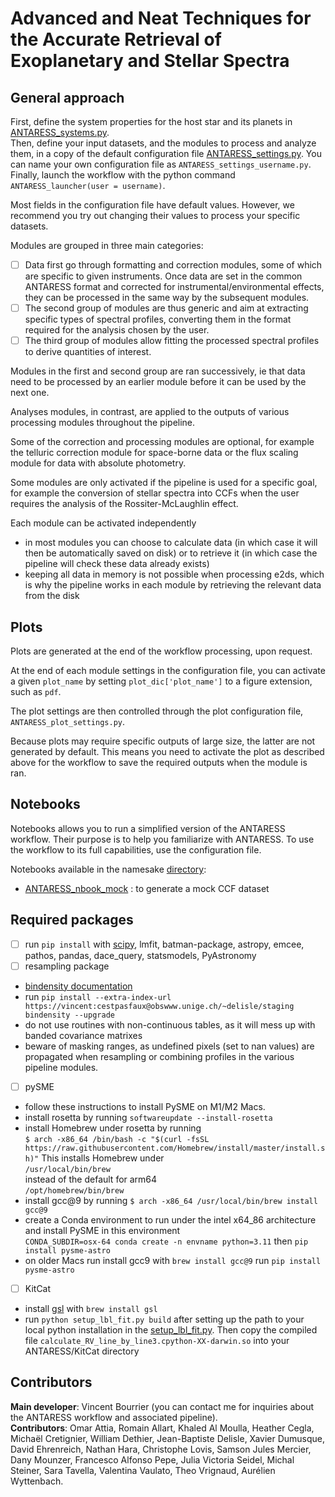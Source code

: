 # **A**dvanced and **N**eat **T**echniques for the **A**ccurate **R**etrieval of **E**xoplanetary and **S**tellar **S**pectra

## General approach

First, define the system properties for the host star and its planets in [ANTARESS_systems.py](ANTARESS_systems.py).  
Then, define your input datasets, and the modules to process and analyze them, in a copy of the default configuration file [ANTARESS_settings.py](ANTARESS_settings.py). You can name your own configuration file as `ANTARESS_settings_username.py`.  
Finally, launch the workflow with the python command `ANTARESS_launcher(user = username)`. 

Most fields in the configuration file have default values. However, we recommend you try out changing their values to process your specific datasets.

Modules are grouped in three main categories:
- [ ] Data first go through formatting and correction modules, some of which are specific to given instruments. Once data are set in the common ANTARESS format and corrected for instrumental/environmental effects, they can be processed in the same way by the subsequent modules. 
- [ ] The second group of modules are thus generic and aim at extracting specific types of spectral profiles, converting them in the format required for the analysis chosen by the user. 
- [ ] The third group of modules allow fitting the processed spectral profiles to derive quantities of interest. 

Modules in the first and second group are ran successively, ie that data need to be processed by an earlier module before it can be used by the next one. 

Analyses modules, in contrast, are applied to the outputs of various processing modules throughout the pipeline. 

Some of the correction and processing modules are optional, for example the telluric correction module for space-borne data or the flux scaling module for data with absolute photometry. 

Some modules are only activated if the pipeline is used for a specific goal, for example the conversion of stellar spectra into CCFs when the user requires the analysis of the Rossiter-McLaughlin effect.

Each module can be activated independently 
- in most modules you can choose to calculate data (in which case it will then be automatically saved on disk) or to retrieve it (in which case the pipeline will check these data already exists)
- keeping all data in memory is not possible when processing e2ds, which is why the pipeline works in each module by retrieving the relevant data from the disk

## Plots

Plots are generated at the end of the workflow processing, upon request.

At the end of each module settings in the configuration file, you can activate a given `plot_name` by setting `plot_dic['plot_name']` to a figure extension, such as `pdf`.

The plot settings are then controlled through the plot configuration file, `ANTARESS_plot_settings.py`.

Because plots may require specific outputs of large size, the latter are not generated by default. This means you need to activate the plot as described above for the workflow to save the required outputs when the module is ran.

## Notebooks

Notebooks allows you to run a simplified version of the ANTARESS workflow. Their purpose is to help you familiarize with ANTARESS. To use the workflow to its full capabilities, use the configuration file.  

Notebooks available in the namesake [directory](Notebooks/):
- [ANTARESS_nbook_mock](Notebooks/ANTARESS_nbook_mock.ipynb) : to generate a mock CCF dataset

## Required packages
- [ ] run `pip install` with [scipy](https://scipy.org/), lmfit, batman-package, astropy, emcee, pathos, pandas, dace_query, statsmodels, PyAstronomy        
- [ ] resampling package 
- [bindensity documentation](https://obswww.unige.ch/~delisle/staging/bindensity/doc/)
- run `pip install --extra-index-url https://vincent:cestpasfaux@obswww.unige.ch/~delisle/staging bindensity --upgrade`
- do not use routines with non-continuous tables, as it will mess up with banded covariance matrixes
- beware of masking ranges, as undefined pixels (set to nan values) are propagated when resampling or combining profiles in the various pipeline modules.
- [ ] pySME
- follow these instructions to install PySME on M1/M2 Macs.
- install rosetta by running `softwareupdate --install-rosetta`
- install Homebrew under rosetta by running  
`$ arch -x86_64 /bin/bash -c "$(curl -fsSL https://raw.githubusercontent.com/Homebrew/install/master/install.sh)"` 
This installs Homebrew under  
`/usr/local/bin/brew`   
instead of the default for arm64  
`/opt/homebrew/bin/brew`
- install gcc@9 by running
`$ arch -x86_64 /usr/local/bin/brew install gcc@9`
- create a Conda environment to run under the intel x64_86 architecture and install PySME in this environment   
`CONDA_SUBDIR=osx-64 conda create -n envname python=3.11`
then 
`pip install pysme-astro`
- on older Macs run
install gcc9 with `brew install gcc@9`
run `pip install pysme-astro`

- [ ] KitCat
- install [gsl](https://www.gnu.org/software/gsl/) with `brew install gsl`
- run `python setup_lbl_fit.py build` after setting up the path to your local python installation in the [setup_lbl_fit.py](ANTARESS_masks/KitCat/setup_lbl_fit.py). Then copy the compiled file `calculate_RV_line_by_line3.cpython-XX-darwin.so` into your ANTARESS/KitCat directory  

## Contributors
**Main developer**: Vincent Bourrier (you can contact me for inquiries about the ANTARESS workflow and associated pipeline).  
**Contributors**: Omar Attia, Romain Allart, Khaled Al Moulla, Heather Cegla, Michaël Cretignier, William Dethier, Jean-Baptiste Delisle, Xavier Dumusque, David Ehrenreich, Nathan Hara, Christophe Lovis, Samson Jules Mercier, Dany Mounzer, Francesco Alfonso Pepe, Julia Victoria Seidel, Michal Steiner, Sara Tavella, Valentina Vaulato, Theo Vrignaud, Aurélien Wyttenbach.
